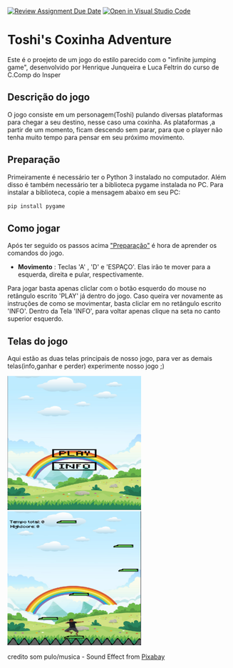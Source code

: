 [![Review Assignment Due Date](https://classroom.github.com/assets/deadline-readme-button-24ddc0f5d75046c5622901739e7c5dd533143b0c8e959d652212380cedb1ea36.svg)](https://classroom.github.com/a/F62_0SL3)
[![Open in Visual Studio Code](https://classroom.github.com/assets/open-in-vscode-718a45dd9cf7e7f842a935f5ebbe5719a5e09af4491e668f4dbf3b35d5cca122.svg)](https://classroom.github.com/online_ide?assignment_repo_id=10907833&assignment_repo_type=AssignmentRepo)
# Toshi's Coxinha Adventure

Este é o proejeto de um jogo do estilo parecido com o "infinite jumping game", desenvolvido por Henrique Junqueira e Luca Feltrin do curso de C.Comp do Insper

## Descrição do jogo

O jogo consiste em um personagem(Toshi) pulando diversas plataformas para chegar a seu destino, nesse caso uma coxinha. As plataformas ,a partir de um momento, ficam descendo sem parar, para que o player não tenha muito tempo para pensar em seu próximo movimento.

## Preparação

Primeiramente é necessário ter o Python 3 instalado no computador. Além disso é também necessário ter a biblioteca
pygame instalada no PC. Para instalar a biblioteca, copie a mensagem abaixo em seu PC:

```bash
pip install pygame
```

## Como jogar

Após ter seguido os passos acima ["Preparação"](#preparação) é hora de aprender os comandos do jogo.


- **Movimento** : Teclas 'A' , 'D' e 'ESPAÇO'. Elas irão te mover para a esquerda, direita e pular, respectivamente.

Para jogar basta apenas cliclar com o botão esquerdo do mouse no retângulo escrito 'PLAY' já dentro do jogo. Caso queira ver novamente as instruções de como se movimentar, basta cliclar em no retângulo escrito
'INFO'. Dentro da Tela 'INFO', para voltar apenas clique na seta no canto superior esquerdo.

## Telas do jogo

Aqui estão as duas telas principais de nosso jogo, para ver as demais telas(info,ganhar e perder) experimente nosso jogo ;)

<img src="inicio.png" alt="Tela inicio" width="300" height="300" />
<img src="tela_jogo.png" alt="Tela do jogo" width="300" height="300" />



credito som pulo/musica - Sound Effect from <a href="https://pixabay.com/?utm_source=link-attribution&amp;utm_medium=referral&amp;utm_campaign=music&amp;utm_content=6462">Pixabay</a>

